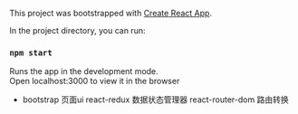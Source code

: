 This project was bootstrapped with [Create React App](https://github.com/facebookincubator/create-react-app).


In the project directory, you can run:

### `npm start`

Runs the app in the development mode.<br>
Open localhost:3000 to view it in the browser

* bootstrap 页面ui   react-redux 数据状态管理器 react-router-dom 路由转换